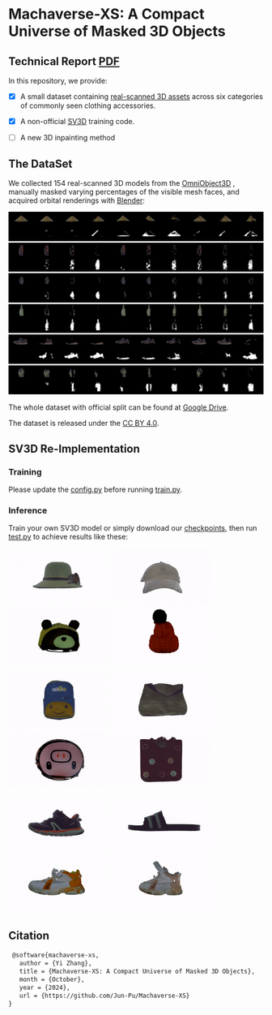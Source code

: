 # Machaverse-XS: A Compact Universe of Masked 3D Objects
## Technical Report [PDF](Machaverse_XS_tech_report24.pdf)
In this repository, we provide:

- [x] A small dataset containing [real-scanned 3D assets](https://omniobject3d.github.io/) across six categories of commonly seen clothing accessories.
- [x] A non-official [SV3D](https://stability.ai/news/introducing-stable-video-3d) training code.
- [ ] A new 3D inpainting method


## The DataSet
We collected 154 real-scanned 3D models from the [OmniObject3D](https://omniobject3d.github.io/) , manually masked varying percentages of the visible mesh faces, and acquired orbital renderings with [Blender](https://www.blender.org/): 

![hat_003_cam_01](https://github.com/Jun-Pu/I2MVs/blob/main/assets/hat_003_cam_01.gif)
![backpack_019_cam_01](https://github.com/Jun-Pu/I2MVs/blob/main/assets/backpack_019_cam_01.gif)
![bumbag_004_cam_01](https://github.com/Jun-Pu/I2MVs/blob/main/assets/bumbag_004_cam_01.gif)
![handbag_053_cam_01](https://github.com/Jun-Pu/I2MVs/blob/main/assets/handbag_053_cam_01.gif)
![shoe_003_cam_01](https://github.com/Jun-Pu/I2MVs/blob/main/assets/shoe_003_cam_01.gif)
![suitcase_006_cam_01](https://github.com/Jun-Pu/I2MVs/blob/main/assets/suitcase_006_cam_01.gif)

The whole dataset with official split can be found at [Google Drive]().

The dataset is released under the [CC BY 4.0](https://creativecommons.org/licenses/by/4.0/).

## SV3D Re-Implementation

### Training

Please update the [config.py](https://github.com/Jun-Pu/I2MVs/blob/main/code/configs.py) before running [train.py](https://github.com/Jun-Pu/I2MVs/blob/main/code/train.py).

### Inference

Train your own SV3D model or simply download our [checkpoints](https://drive.google.com/file/d/141c7E7u5RCuoYcXdwysnhYeBEvPOkr8K/view?usp=sharing), then run [test.py](https://github.com/Jun-Pu/I2MVs/blob/main/code/test.py) to achieve results like these:

<img src="https://github.com/Jun-Pu/I2MVs/blob/main/demos/hat_007_0026.gif" alt="GIF 1" width="200" style="display:inline;"/> <img src="https://github.com/Jun-Pu/I2MVs/blob/main/demos/hat_019_0026.gif" alt="GIF 2" width="200" style="display:inline;"/> 
<img src="https://github.com/Jun-Pu/I2MVs/blob/main/demos/hat_022_0026.gif" alt="GIF 3" width="200" style="display:inline;"/> <img src="https://github.com/Jun-Pu/I2MVs/blob/main/demos/hat_029_0026.gif" alt="GIF 4" width="200" style="display:inline;"/>

<img src="https://github.com/Jun-Pu/I2MVs/blob/main/demos/backpack_024_0026.gif" alt="GIF 5" width="200" style="display:inline;"/> <img src="https://github.com/Jun-Pu/I2MVs/blob/main/demos/handbag_007_0026.gif" alt="GIF 6" width="200" style="display:inline;"/>
<img src="https://github.com/Jun-Pu/I2MVs/blob/main/demos/handbag_012_0026.gif" alt="GIF 7" width="200" style="display:inline;"/>
<img src="https://github.com/Jun-Pu/I2MVs/blob/main/demos/handbag_039_0026.gif" alt="GIF 8" width="200" style="display:inline;"/>

<img src="https://github.com/Jun-Pu/I2MVs/blob/main/demos/shoe_003_0001.gif" alt="GIF 9" width="200" style="display:inline;"/> <img src="https://github.com/Jun-Pu/I2MVs/blob/main/demos/shoe_006_0001.gif" alt="GIF 10" width="200" style="display:inline;"/>
<img src="https://github.com/Jun-Pu/I2MVs/blob/main/demos/shoe_012_0001.gif" alt="GIF 11" width="200" style="display:inline;"/>
<img src="https://github.com/Jun-Pu/I2MVs/blob/main/demos/shoe_028_0001.gif" alt="GIF 12" width="200" style="display:inline;"/>

## Citation

     @software{machaverse-xs,
       author = {Yi Zhang},
       title = {Machaverse-XS: A Compact Universe of Masked 3D Objects},
       month = {October},
       year = {2024},
       url = {https://github.com/Jun-Pu/Machaverse-XS}
    }


